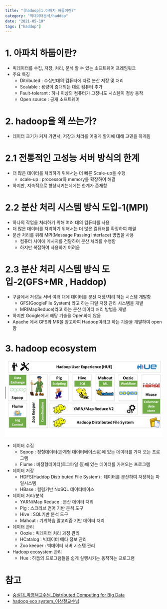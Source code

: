 ```yaml
---
title: "[hadoop]1.아파치 하둡이란?"
category: "빅데이터분석/haddop"
date: "2021-05-10"
tags: ["haddop"]
---
```


# 1. 아파치 하둡이란?

- 빅데이터를 수집, 저장, 처리, 분석 할 수 있는 소프트웨어 프레임워크
- 주요 특징
  - Ditributed : 수십만대의 컴퓨터에 자료 분산 저장 및 처리
  - Scalable : 용량이 증대되는 대로 컴퓨터 추가
  - Fault-tolerant : 하나 이상의 컴퓨터가 고장나도 시스템이 정상 동작
  - Open source : 공개 소프트웨어

# 2. hadoop을 왜 쓰는가?

- 데이터 크기가 커져 가면서, 저장과 처리를 어떻게 할지에 대해 고민을 하게됨

# 2.1 전통적인 고성능 서버 방식의 한계

- 더 많은 데이터를 처리하기 위해서는 더 빠른 Scale-up을 수행
  - scale-up : processor와 memory를 확장하여 해결
- 하지만, 지속적으로 향상시키는데에는 한계가 존재함

# 2.2 분산 처리 시스템 방식 도입-1(MPI)

- 하나의 작업을 처리하기 위해 여러 대의 컴퓨터를 사용
- 더 많은 데이터를 처리하기 위해서는 더 많은 컴퓨터를 확장하여 해결
- 분산 처리를 위해 MPI(Message Passing Interface) 방법을 사용
  - 컴퓨터 사이에 메시지를 전달하여 분산 처리를 수행함
  - 하지만 복잡하여 사용하기 어려움

# 2.3 분산 처리 시스템 방식 도입-2(GFS+MR , Haddop)

- 구글에서 저성능 서버 여러 대에 데이터를 분선 저장/처리 하는 시스템 개발함
  - GFS(GoogleFile System) 라고 하는 파일 저장 관리 시스템을 개발
  - MR(MapReduce)라고 하는 분산 데이터 처리 방법을 개발
- 하지만 Google에서 해당 기술을 Open하지 않음
- Apache 에서 GFS와 MR을 참고하여 Hadoop이라고 하는 기술을 개발하여 open함

# 3. hadoop ecosystem

![hadoop eco system](./img/hadoop_1_ecosystem.jpg)

- 데이터 수집
  - Sqoop : 정형데이터(관계형 데이터베이스등)에 있는 데이터를 가져 오는 프로그램
  - Flume : 비정형데이터(로그파일 등)에 있는 데이터를 가져오는 프로그램
- 데이터 저장
  - HDFS(Haddop Distributed File System) : 데이터를 분산하여 저장하는 파일시스템
  - HBase : 컬럼기반 NoSQL 데이터베이스
- 데이터 처리/분석
  - YARN/Map Reduce : 분산 데이터 처리
  - Pig : 스크리브 언어 기반 분석 도구
  - Hive : SQL기반 분석 도구
  - Mahout : 기계학습 알고리즘 기반 데이터 처리
- 데이터 관리
  - Oozie : 빅데이터 처리 과정 관리
  - HCatalog : 빅데이터 메타 정보 관리
  - Zoo keeper : 빅데이터 서버 시스템 관리
- Hadoop ecosystem 관리
  - Hue : 하둡의 프로그램들을 쉽게 실행시키는 동작하는 프로그램

# 참고

- [숭실대\_박영택교수님\_Distributed Computing for Big Data](http://ssuocw.ssu.ac.kr/post/906)
- [hadoop eco system\_이상철교수님](https://www.youtube.com/watch?v=0RJ6KQpf4Oc)

